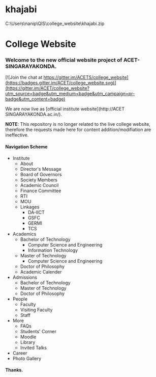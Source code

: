 # khajabi
C:\Users\nanip\QIS\college_website\khajabi.zip
# College Website
### Welcome to the new official website project of ACET-SINGARAYAKONDA. 

[![Join the chat at https://gitter.im/ACETS/college_website](https://badges.gitter.im/ACET/college_website.svg)](https://gitter.im/ACET/college_website?utm_source=badge&utm_medium=badge&utm_campaign=pr-badge&utm_content=badge)

We are now live as [official institute website](http://ACET SINGARAYAKONDA.ac.in/).

**NOTE**: This repository is no longer related to the live college website, therefore the requests made here for content addition/modifiation are ineffective.


#### Navigation Scheme
* Institute
    * About
    * Director's Message
    * Board of Governors
    * Society Members
    * Academic Council
    * Finance Committee
    * RTI
    * MOU
    * Linkages
        * DA-IICT
        * GSFC
        * GERMI
        * TCS
* Academics
    * Bachelor of Technology
        * Computer Science and Engineering
        * Information Technology
    * Master of Technology
        * Computer Science and Engineering
    * Doctor of Philosophy
    * Academic Calender
* Admissions
    * Bachelor of Technology
    * Master of Technology
    * Doctor of Philosophy
* People
    * Faculty
    * Visiting Faculty
    * Staff
* More
    * FAQs
    * Students' Corner
    * Moodle
    * Library
    * Invited Talks
* Career
* Photo Gallery


#### Thanks.

